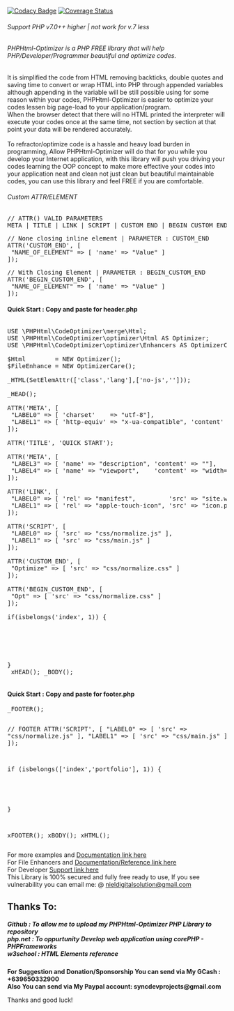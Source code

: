 [![Codacy Badge](https://app.codacy.com/project/badge/Grade/9aa969ea8b1642588110cc72dd308343)](https://www.codacy.com/gh/nielsofficeofficial/PHPHtml-Optimizer/dashboard?utm_source=github.com&amp;utm_medium=referral&amp;utm_content=nielsofficeofficial/PHPHtml-Optimizer&amp;utm_campaign=Badge_Grade)
[![Coverage Status](https://coveralls.io/repos/github/nielsofficeofficial/PHPHtml-Optimizer/badge.svg?branch=master)](https://coveralls.io/github/nielsofficeofficial/PHPHtml-Optimizer?branch=master)


<h6>Support PHP v7.0++ higher | not work for v.7 less</h6>
<h6>PHPHtml-Optimizer is a PHP FREE library that will help PHP/Developer/Programmer beautiful and optimize codes. </h6>
<p>It is simplified the code from HTML removing backticks, double quotes and saving time to convert or wrap HTML into PHP through appended variables although appending in the variable will be still possible using for some reason within your codes, PHPHtml-Optimizer is easier to optimize your codes lessen big page-load to your application/program.<br />
When the browser detect that there will no HTML printed the interpreter will execute your codes once at the same time, not section by section at that point your data will be rendered accurately.<br /><br />
To refractor/optimize code is a hassle and heavy load burden in programming, Allow PHPHtml-Optimizer will do that for you while you develop your Internet application, with this library will push you driving your codes learning the OOP concept to make more effective your codes into your application neat and clean not just clean but beautiful maintainable codes, you can use this library and feel FREE if you are comfortable.    
</p>

<h6>Custom ATTR/ELEMENT</h6>
<pre>
// ATTR() VALID PARAMETERS
META | TITLE | LINK | SCRIPT | CUSTOM_END | BEGIN_CUSTOM_END
</pre>
<pre>
// None closing inline element | PARAMETER : CUSTOM_END
ATTR('CUSTOM_END', [
 "NAME_OF_ELEMENT" => [ 'name' => "Value" ]
]);
</pre>
<pre>
// With Closing Element | PARAMETER : BEGIN_CUSTOM_END	
ATTR('BEGIN_CUSTOM_END', [
 "NAME_OF_ELEMENT" => [ 'name' => "Value" ]
]);
</pre>

<h4>Quick Start : <span>Copy and paste for header.php</span> </h4>

<pre>

USE \PHPHtml\CodeOptimizer\merge\Html;
USE \PHPHtml\CodeOptimizer\optimizer\Html AS Optimizer;
USE \PHPHtml\CodeOptimizer\optimizer\Enhancers AS OptimizerCare; <br />
$Html 		 = NEW Optimizer();
$FileEnhance = NEW OptimizerCare();<br />
_HTML(SetElemAttr(['class','lang'],['no-js','']));<br />
_HEAD();<br />
ATTR('META', [
 "LABEL0" => [ 'charset'    => "utf-8"],
 "LABEL1" => [ 'http-equiv' => "x-ua-compatible", 'content' => "" ]
]); <br />
ATTR('TITLE', 'QUICK START'); <br />
ATTR('META', [
 "LABEL3" => [ 'name' => "description", 'content' => ""],
 "LABEL4" => [ 'name' => "viewport",    'content' => "width=device-width, initial-scale=1" ]
]); <br />
ATTR('LINK', [ 
 "LABEL0" => [ 'rel' => "manifest", 		'src' => "site.webmanifest"],
 "LABEL1" => [ 'rel' => "apple-touch-icon", 'src' => "icon.png"]
]); <br />
ATTR('SCRIPT', [
 "LABEL0" => [ 'src' => "css/normalize.js" ],
 "LABEL1" => [ 'src' => "css/main.js" ]
]);<br />
ATTR('CUSTOM_END', [
 "Optimize" => [ 'src' => "css/normalize.css" ]
]);<br />
ATTR('BEGIN_CUSTOM_END', [ 
 "Opt" => [ 'src' => "css/normalize.css" ]
]); <br />
if(isbelongs('index', 1)) { 

  <style> 
   /**  Header style goes here.. **/
  </style>

  <script> 
    /**  Header script goes here.. **/
  </script>

}  <br />
xHEAD();
_BODY();
</pre>

<h4>Quick Start : <span>Copy and paste for footer.php</span> </h4>
<pre>
_FOOTER();

// FOOTER
ATTR('SCRIPT', [
 "LABEL0" => [ 'src' => "css/normalize.js" ],
 "LABEL1" => [ 'src' => "css/main.js" ]
]);

if (isbelongs(['index','portfolio'], 1)) {
 <script> 
    /**  Header script goes here.. **/
 </script>

}

xFOOTER();
xBODY();
xHTML();
</pre>

For more examples and <a href="https://github.com/nielsofficeofficial/PHPHtml-Optimizer-Docx"> Documentation link here </a><br /> 
For File Enhancers and <a href="https://github.com/nielsofficeofficial/PHPHtml-Optimizer-Enhancers"> Documentation/Reference link here </a><br /> 
For Developer <a href="https://github.com/nielsofficeofficial/PHPHtml-Optimizer/issues"> Support link here </a><br /> 
This Library is 100% secured and fully free ready to use, If you see vulnerability you can email me: @ nieldigitalsolution@gmail.com

<h2>Thanks To:</h2>
<h5>
Github : To allow me to upload my PHPHtml-Optimizer PHP Library to repository<br /> 
php.net : To oppurtunity Develop web application using corePHP - PHPFrameworks<br />
w3school : HTML Elements reference</h5>

__For Suggestion and Donation/Sponsorship You can send via My GCash : +639650332900__ <br />
__Also You can send via My Paypal account: syncdevprojects@gmail.com__

 

Thanks and good luck! 

